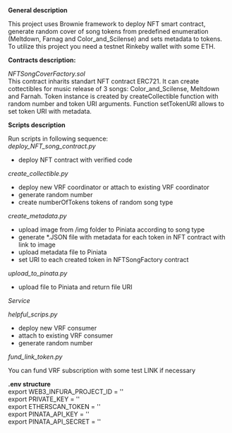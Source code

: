 **General description**

This project uses Brownie framework to deploy NFT smart contract, generate random cover of song tokens from predefined enumeration (Meltdown, Farnag and Color_and_Scilense) and sets metadata to tokens.
To utilize this project you need a testnet Rinkeby wallet with some ETH.

**Contracts description:**

*NFTSongCoverFactory.sol*\
This contract inharits standart NFT contract ERC721. It can create cottectibles for music release of 3 songs:     Color_and_Scilense, Meltdown and Farnah. Token instance is created by createCollectible function with random number and token URI arguments. Function setTokenURI allows to set token URI with metadata.

**Scripts description**

Run scripts in following sequence:\
*deploy_NFT_song_contract.py*
- deploy NFT contract with verified code

*create_collectible.py*
- deploy new VRF coordinator or attach to existing VRF coordinator
- generate random number
- create numberOfTokens tokens of random song type

*create_metadata.py*
- upload image from /img folder to Piniata according to song type
- generate *.JSON file with metadata for each token in NFT contract with link to image
- upload metadata file to Piniata
- set URI to each created token in NFTSongFactory contract

*upload_to_pinata.py*
- upload file to Piniata and return file URI

*Service*

*helpful_scrips.py*
- deploy new VRF consumer
- attach to existing VRF consumer
- generate random number

*fund_link_token.py*

You can fund VRF subscription with some test LINK if necessary


**.env structure**\
export WEB3_INFURA_PROJECT_ID = ''\
export PRIVATE_KEY = ''\
export ETHERSCAN_TOKEN = ''\
export PINATA_API_KEY = ''\
export PINATA_API_SECRET = ''